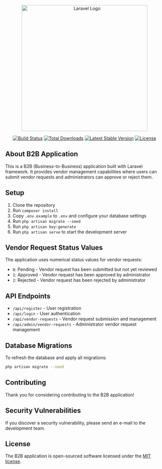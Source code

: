 <p align="center"><a href="https://laravel.com" target="_blank"><img src="https://raw.githubusercontent.com/laravel/art/master/logo-lockup/5%20SVG/2%20CMYK/1%20Full%20Color/laravel-logolockup-cmyk-red.svg" width="400" alt="Laravel Logo"></a></p>

<p align="center">
<a href="https://github.com/laravel/framework/actions"><img src="https://github.com/laravel/framework/workflows/tests/badge.svg" alt="Build Status"></a>
<a href="https://packagist.org/packages/laravel/framework"><img src="https://img.shields.io/packagist/dt/laravel/framework" alt="Total Downloads"></a>
<a href="https://packagist.org/packages/laravel/framework"><img src="https://img.shields.io/packagist/v/laravel/framework" alt="Latest Stable Version"></a>
<a href="https://packagist.org/packages/laravel/framework"><img src="https://img.shields.io/packagist/l/laravel/framework" alt="License"></a>
</p>

## About B2B Application

This is a B2B (Business-to-Business) application built with Laravel framework. It provides vendor management capabilities where users can submit vendor requests and administrators can approve or reject them.

## Setup

1. Clone the repository
2. Run `composer install`
3. Copy `.env.example` to `.env` and configure your database settings
4. Run `php artisan migrate --seed`
5. Run `php artisan key:generate`
6. Run `php artisan serve` to start the development server

## Vendor Request Status Values

The application uses numerical status values for vendor requests:

- `0`: Pending - Vendor request has been submitted but not yet reviewed
- `1`: Approved - Vendor request has been approved by administrator
- `2`: Rejected - Vendor request has been rejected by administrator

## API Endpoints

- `/api/register` - User registration
- `/api/login` - User authentication
- `/api/vendor-requests` - Vendor request submission and management
- `/api/admin/vendor-requests` - Administrator vendor request management

## Database Migrations

To refresh the database and apply all migrations:
```bash
php artisan migrate --seed
```

## Contributing

Thank you for considering contributing to the B2B application!

## Security Vulnerabilities

If you discover a security vulnerability, please send an e-mail to the development team.

## License

The B2B application is open-sourced software licensed under the [MIT license](https://opensource.org/licenses/MIT).
